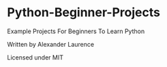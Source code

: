 # Python-Beginner-Projects
Example Projects For Beginners To Learn Python

Written by Alexander Laurence

Licensed under MIT
